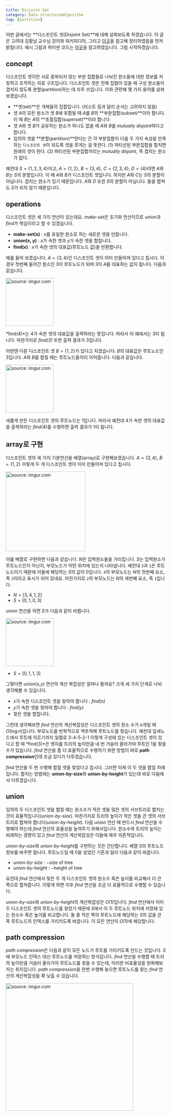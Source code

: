 ```yaml
---
title: Disjoint Set
category: Data structure&Algorithm
tag: [partition]
---
```


이번 글에서는 **디스조인트 셋(Disjoint Set)**에 대해 살펴보도록 하겠습니다. 이 글은 고려대 김황남 교수님 강의와 위키피디아, 그리고 [이곳](http://bowbowbow.tistory.com/26)을 참고해 정리하였음을 먼저 밝힙니다. 예시 그림과 파이썬 코드는 [이곳](http://interactivepython.org/runestone/static/pythonds/SortSearch/TheShellSort.html)을 참고하였습니다. 그럼 시작하겠습니다.





## concept

디스조인트 셋이란 서로 중복되지 않는 부분 집합들로 나눠진 원소들에 대한 정보를 저장하고 조작하는 자료 구조입니다. 디스조인트 셋은 전체 집합이 있을 때 구성 원소들이 겹치지 않도록 분할(partition)하는 데 자주 쓰입니다. 이와 관련해 몇 가지 용어를 살펴보겠습니다.

- **셋(set)**은 개체들의 집합입니다. (리스트 등과 달리 순서는 고려하지 않음)
- 셋 $A$의 모든 원소가 셋 $B$에 포함될 때 $A$를 $B$의 **부분집합(subset)**이라 합니다. 이 때 $B$는 $A$의 **초월집합(superset)**이라 합니다.
- 셋 $A$와 셋 $B$가 공유하는 원소가 하나도 없을 때 $A$와 $B$를 *mutually disjoint*하다고 합니다.
- 임의의 셋을 **분할(partition)**한다는 건 각 부분집합이 다음 두 가지 속성을 만족하는 `디스조인트 셋`이 되도록 셋을 쪼개는 걸 뜻한다. (1) 파티션된 부분집합을 합치면 원래의 셋이 된다. (2) 파티션된 부분집합끼리는 *mutually disjoint*, 즉 겹치는 원소가 없다.

예컨대 $S=\{1,2,3,4\}$이고, $A=\{1,2\}$, $B=\{3,4\}$, $C=\{2,3,4\}$, $D=\{4\}$라면 $A$와 $B$는 $S$의 분할입니다. 이 때 $A$와 $B$가 디스조인트 셋입니다. 하지만 $A$와 $C$는 $S$의 분할이 아닙니다. 겹치는 원소가 있기 때문입니다. $A$와 $D$ 또한 $S$의 분할이 아닙니다. 둘을 합쳐도 $S$가 되지 않기 때문입니다.





## operations

디스조인트 셋은 세 가지 연산이 있는데요. *make-set*은 초기화 연산이므로 *union*과 *find*가 핵심이라고 할 수 있겠습니다.

- **make-set(x)** :  $x$를 유일한 원소로 하는 새로운 셋을 만듭니다.
- **union(x, y)** : $x$가 속한 셋과 $y$가 속한 셋을 합칩니다.
- **find(x)** : $x$가 속한 셋의 대표값(루트노드 값)을 반환합니다.

예를 들어 보겠습니다. $A=\{3,4\}$인 디스조인트 셋이 이미 만들어져 있다고 칩시다. 이 경우 첫번째 들어간 원소인 3이 루트노드가 되며 3이 $A$를 대표하는 값이 됩니다. 다음과 같습니다.



<a href="https://imgur.com/yYgglFq"><img src="https://i.imgur.com/yYgglFq.png" width="150px" title="source: imgur.com" /></a>



*find(4)*는 4가 속한 셋의 대표값을 출력하라는 뜻입니다. 따라서 이 예에서는 3이 됩니다. 마찬가지로 *find(3)* 또한 출력 결과가 3입니다. 

이번엔 다른 디스조인트 셋 $B=\{1,2\}$가 있다고 치겠습니다. $B$의 대표값은 루트노드인 3입니다. $A$와 $B$를 합칠 때는 루트노드들끼리 이어줍니다. 다음과 같습니다.



<a href="https://imgur.com/WQvkPVn"><img src="https://i.imgur.com/WQvkPVn.png" width="150px" title="source: imgur.com" /></a>



새롭게 만든 디스조인트 셋의 루트노드는 1입니다. 따라서 예컨대 4가 속한 셋의 대표값을 출력하라는 $find(4)$를 수행하면 출력 결과가 1이 됩니다.





## array로 구현

디스조인트 셋의 세 가지 기본연산을 배열(array)로 구현해보겠습니다. $A=\{3,4\}$, $B=\{1,2\}$ 이렇게 두 개 디스조인트 셋이 이미 만들어져 있다고 칩시다.



<a href="https://imgur.com/6XBlnGQ"><img src="https://i.imgur.com/6XBlnGQ.png" width="250px" title="source: imgur.com" /></a>



이를 배열로 구현하면 다음과 같습니다. $N$은 입력원소들을 가리킵니다. $S$는 입력원소가 루트노드인지 아닌지, 부모노드가 어떤 위치에 있는지 나타냅니다. 예컨대 `3`과 `1`은 루트노드이기 때문에 이들에 해당하는 $S$의 값이 0입니다. `4`의 부모노드는 $N$의 첫번째 요소, 즉 `3`이라고 표시가 되어 있네요. 마찬가지로 `2`의 부모노드는 $N$의 세번째 요소, 즉 `1`입니다.

- $N=[3,4,1,2]$
- $S=[0, 1, 0, 3]$

*union* 연산을 하면 $S$가 다음과 같이 바뀝니다.



<a href="https://imgur.com/WQvkPVn"><img src="https://i.imgur.com/WQvkPVn.png" width="150px" title="source: imgur.com" /></a>

- $S=[0, 1, 1, 3]$

그렇다면 *union(x,y)* 연산의 계산 복잡성은 얼마나 될까요? 크게 세 가지 단계로 나눠 생각해볼 수 있습니다.

- $x$가 속한 디스조인트 셋을 찾아야 합니다 : *find(x)*
- $y$가 속한 셋을 찾아야 합니다 : *find(y)*
- 찾은 셋을 합칩니다.

그런데 생각해보면 *find* 연산의 계산복잡성은 디스조인트 셋의 원소 수가 $n$개일 때 $O(\log{n})$입니다. 부모노드를 반복적으로 역추적해 루트노드를 찾습니다. 예컨대 잎새노드에서 루트에 이르기까지 일렬로 3-4-5-2-1 이렇게 구성돼 있는 디스조인트 셋이 있다고 할 때 *find(3)*은 엣지를 트리의 높이만큼 네 번 거슬러 올라가야 루트인 1을 찾을 수가 있습니다. *find* 연산을 좀 더 효율적으로 수행하기 위한 방법이 바로 **path compression**인데 조금 있다가 다루겠습니다.

*find* 연산을 두 번 수행해 합칠 셋을 찾았다고 칩시다. 그러면 이제 이 두 셋을 합칠 차례입니다. 합치는 방법에는 **union-by-size**와 **union-by-height**가 있는데 바로 다음에서 다루겠습니다.





## union

임의의 두 디스조인트 셋을 합칠 때는 원소수가 적은 셋을 많은 셋의 서브트리로 합치는 것이 효율적입니다(*union-by-size*). 마찬가지로 트리의 높이가 작은 셋을 큰 셋의 서브트리로 합쳐야 합니다(*union-by-height*). 다음 *union* 연산 때 반드시 *find* 연산을 수행해야 하는데 *find* 연산의 효율성을 높여주기 위해서입니다. 원소수와 트리의 높이는 비례하는 경향이 있고 *find* 연산의 계산복잡성은 이들에 매우 의존적입니다.

*union-by-size*와 *union-by-height*를 구현하는 것은 간단합니다. 배열 $S$의 루트노드 정보를 바꾸면 됩니다. 루트노드일 때 0을 넣었던 기존과 달리 다음과 같이 바꿉니다.

- *union-by-size* : $-$size of tree
- *union-by-height* : $-$height of tree

요컨대 *find* 연산에서 찾은 두 개 디스조인트 셋의 원소수 혹은 높이를 비교해서 더 큰 쪽으로 합쳐줍니다. 이렇게 하면 이후 *find* 연산을 조금 더 효율적으로 수행할 수 있습니다.

*union-by-size*와 *union-by-height*의 계산복잡성은 $O(1)$입니다. *find* 연산에서 이미 두 디스조인트 셋의 루트노드를 찾았기 때문에 $S$에서 이 두 루트노드 위치에 저장돼 있는 원소수 혹은 높이를 비교합니다. 둘 중 작은 쪽의 루트노드에 해당하는 $S$의 값을 큰 쪽 루트노드의 인덱스를 가리키도록 바꿉니다. 이 모든 연산이 $O(1)$에 해당합니다.





## path compression

*path compression*은 다음과 같이 모든 노드가 루트를 가리키도록 만드는 것입니다. $S$에 부모노드 인덱스 대신 루트노드를 저장하는 방식입니다. *find* 연산을 수행할 때 트리의 높이만큼 거슬러 올라가야 루트노드를 찾을 수 있는데, 이러한 비효율성을 완화해보자는 취지입니다. *path compression*을 한번 수행해 놓으면 루트노드를 찾는 *find* 연산의 계산복잡성을 확 낮출 수 있습니다.



<a href="https://imgur.com/nUfjebj"><img src="https://i.imgur.com/nUfjebj.png" width="400px" title="source: imgur.com" /></a>